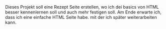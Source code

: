 Dieses Projekt soll eine Rezept Seite erstellen, wo ich dei basics von HTML besser kennenlernen soll und auch mehr festigen soll. Am Ende erwarte ich, dass ich eine einfache HTML Seite habe. mit der ich später weiterarbeiten kann.
